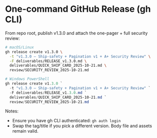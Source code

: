 # One-command GitHub Release (gh CLI)

From repo root, publish v1.3.0 and attach the one-pager + full security review:

```bash
# macOS/Linux
gh release create v1.3.0 \
  -t "v1.3.0 – Ship-safety + Pagination v1 + A+ Security Review" \
  -F deliverables/RELEASE_v1.3.0.md \
  deliverables/QUICK_SHIP_CARD_2025-10-21.md \
  review/SECURITY_REVIEW_2025-10-21.md
```

```powershell
# Windows PowerShell
gh release create v1.3.0 `
  -t "v1.3.0 – Ship-safety + Pagination v1 + A+ Security Review" `
  -F deliverables/RELEASE_v1.3.0.md `
  deliverables/QUICK_SHIP_CARD_2025-10-21.md `
  review/SECURITY_REVIEW_2025-10-21.md
```

Notes:

- Ensure you have gh CLI authenticated: `gh auth login`
- Swap the tag/title if you pick a different version. Body file and assets remain valid.
